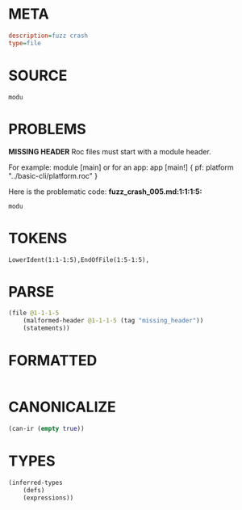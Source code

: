 # META
~~~ini
description=fuzz crash
type=file
~~~
# SOURCE
~~~roc
modu
~~~
# PROBLEMS
**MISSING HEADER**
Roc files must start with a module header.

For example:
        module [main]
or for an app:
        app [main!] { pf: platform "../basic-cli/platform.roc" }

Here is the problematic code:
**fuzz_crash_005.md:1:1:1:5:**
```roc
modu
```


# TOKENS
~~~zig
LowerIdent(1:1-1:5),EndOfFile(1:5-1:5),
~~~
# PARSE
~~~clojure
(file @1-1-1-5
	(malformed-header @1-1-1-5 (tag "missing_header"))
	(statements))
~~~
# FORMATTED
~~~roc

~~~
# CANONICALIZE
~~~clojure
(can-ir (empty true))
~~~
# TYPES
~~~clojure
(inferred-types
	(defs)
	(expressions))
~~~
